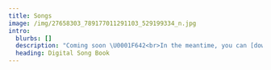 ```yaml
---
title: Songs
image: /img/27658303_789177011291103_529199334_n.jpg
intro:
  blurbs: []
  description: "Coming soon \U0001F642<br>In the meantime, you can [download our songbook](/downloads/Songbook_180310.pdf) in PDF format. (Updated 10th March 2018)"
  heading: Digital Song Book
---
```



